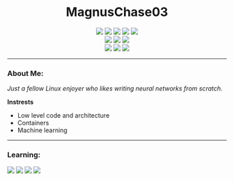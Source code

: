 <div align="center">
  <h1>MagnusChase03</h1>
</div>

<div align="center">
  <img src="https://img.shields.io/badge/x86/x64-grey?logo=amazonec2&logoColor=white&style=for-the-badge" />
  <img src="https://img.shields.io/badge/C/C++-grey?logo=c&logoColor=white&style=for-the-badge" />
  <img src="https://img.shields.io/badge/Java-orange?logo=coffeescript&logoColor=white&style=for-the-badge" />
  <img src="https://img.shields.io/badge/Python-blue?logo=python&logoColor=white&style=for-the-badge" />
  <img src="https://img.shields.io/badge/Javascript-yellow?logo=javascript&logoColor=white&style=for-the-badge" /><br>
  <img src="https://img.shields.io/badge/Linux-grey?logo=linux&logoColor=white&style=for-the-badge" />
  <img src="https://img.shields.io/badge/Docker-blue?logo=docker&logoColor=white&style=for-the-badge" />
  <img src="https://img.shields.io/badge/Git-red?logo=git&logoColor=white&style=for-the-badge" /><br>
  <img src="https://img.shields.io/badge/AWS-orange?logo=awslambda&logoColor=white&style=for-the-badge" />
  <img src="https://img.shields.io/badge/SQL-brown?logo=mysql&logoColor=white&style=for-the-badge" />
  <img src="https://img.shields.io/badge/MongoDB-green?logo=mongodb&logoColor=white&style=for-the-badge" />
</div>
<hr>

### About Me:

*Just a fellow Linux enjoyer who likes writing neural networks from scratch.*

**Instrests**

- Low level code and architecture
- Containers
- Machine learning

<hr>

### Learning:

<img src="https://img.shields.io/badge/Azure-blue?logo=microsoftazure&logoColor=white&style=for-the-badge" />
<img src="https://img.shields.io/badge/Go-blue?logo=go&logoColor=white&style=for-the-badge" />
<img src="https://img.shields.io/badge/Rust-red?logo=rust&logoColor=white&style=for-the-badge" />
<img src="https://img.shields.io/badge/Machine Learning-grey?logo=probot&logoColor=white&style=for-the-badge" />

